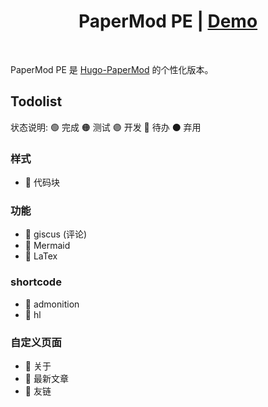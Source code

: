 <h1 align=center>PaperMod PE | <a href="https://tofuwine.github.io/" rel="nofollow">Demo</a></h1>

<br>

PaperMod PE 是 [Hugo-PaperMod](https://github.com/adityatelange/hugo-PaperMod) 的个性化版本。


## Todolist

状态说明:
🟢 完成
🟠 测试
🟣 开发
🔵 待办
⚫ 弃用

### 样式

- 🔵 代码块

### 功能

- 🔵 giscus (评论)
- 🔵 Mermaid
- 🔵 LaTex

### shortcode

- 🔵 admonition
- 🔵 hl

### 自定义页面

- 🔵 关于
- 🔵 最新文章
- 🔵 友链



